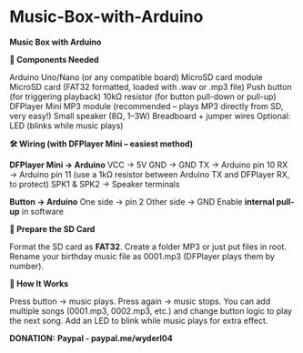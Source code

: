 # Music-Box-with-Arduino

**Music Box with Arduino**

**🔧 Components Needed**

Arduino Uno/Nano (or any compatible board) 
MicroSD card module
MicroSD card (FAT32 formatted, loaded with .wav or .mp3 file)
Push button (for triggering playback)
10kΩ resistor (for button pull-down or pull-up)
DFPlayer Mini MP3 module (recommended – plays MP3 directly from SD, very easy!)
Small speaker (8Ω, 1–3W)
Breadboard + jumper wires
Optional: LED (blinks while music plays)

**🛠️ Wiring (with DFPlayer Mini – easiest method)**

**DFPlayer Mini → Arduino**
  VCC → 5V
  GND → GND
  TX → Arduino pin 10
  RX → Arduino pin 11 (use a 1kΩ resistor between Arduino TX and DFPlayer RX, to protect)
  SPK1 & SPK2 → Speaker terminals
  
**Button → Arduino**
  One side → pin 2
  Other side → GND
  Enable **internal pull-up** in software

**💾 Prepare the SD Card**

Format the SD card as **FAT32**.
Create a folder MP3 or just put files in root.
Rename your birthday music file as 0001.mp3 (DFPlayer plays them by number).

**🎁 How It Works**

Press button → music plays.
Press again → music stops.
You can add multiple songs (0001.mp3, 0002.mp3, etc.) and change button logic to play the next song.
Add an LED to blink while music plays for extra effect.


**DONATION:** 
    **Paypal - paypal.me/wyderl04**
